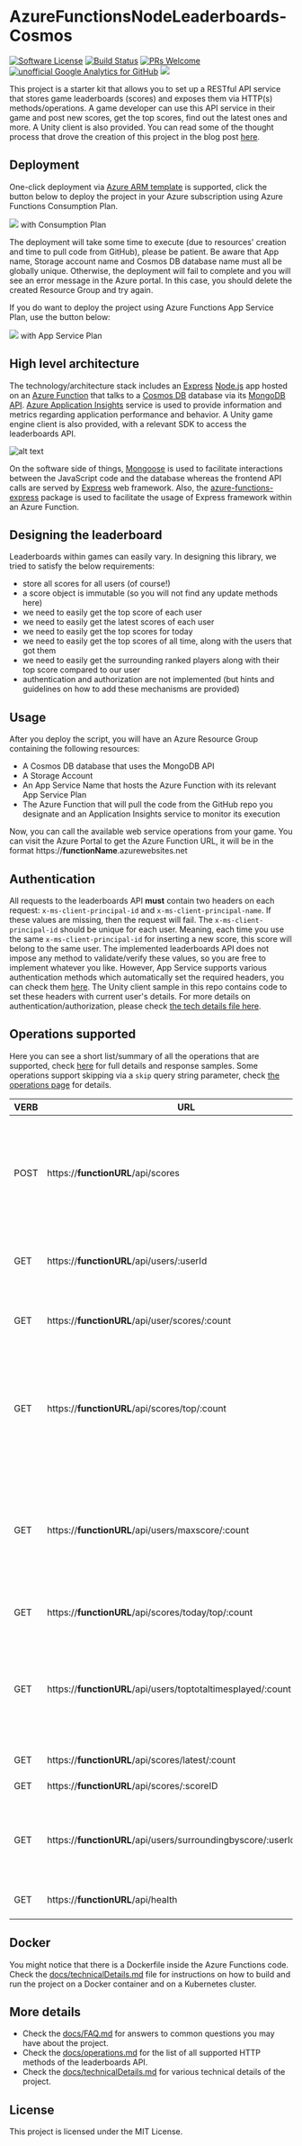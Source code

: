 # AzureFunctionsNodeLeaderboards-Cosmos

[![Software License](https://img.shields.io/badge/license-MIT-brightgreen.svg?style=flat-square)](LICENSE)
[![Build Status](https://travis-ci.org/dgkanatsios/AzureFunctionsNodeLeaderboards-Cosmos.svg?branch=master)](https://travis-ci.org/dgkanatsios/AzureFunctionsNodeLeaderboards-Cosmos)
[![PRs Welcome](https://img.shields.io/badge/PRs-welcome-brightgreen.svg?style=flat-square)](http://makeapullrequest.com)
[![unofficial Google Analytics for GitHub](https://gaforgithub.azurewebsites.net/api?repo=AzureFunctionsNodeLeaderboardsCosmos)](https://github.com/dgkanatsios/gaforgithub)
![](https://img.shields.io/badge/status-stable-green.svg)

This project is a starter kit that allows you to set up a RESTful API service that stores game leaderboards (scores) and exposes them via HTTP(s) methods/operations. A game developer can use this API service in their game and post new scores, get the top scores, find out the latest ones and more. A Unity client is also provided. You can read some of the thought process that drove the creation of this project in the blog post [here](https://dgkanatsios.com/2018/01/08/designing-a-general-purpose-game-leaderboard/).

## Deployment

One-click deployment via [Azure ARM template](https://docs.microsoft.com/en-us/azure/azure-resource-manager/resource-group-authoring-templates) is supported, click the button below to deploy the project in your Azure subscription using Azure Functions Consumption Plan.

<a href="https://portal.azure.com/#create/Microsoft.Template/uri/https%3A%2F%2Fraw.githubusercontent.com%2Fdgkanatsios%2FAzureFunctionsNodeLeaderboard%2Fmaster%2Fazuredeploy.json" target="_blank"><img src="http://azuredeploy.net/deploybutton.png"/></a> with Consumption Plan

The deployment will take some time to execute (due to resources' creation and time to pull code from GitHub), please be patient.
Be aware that App name, Storage account name and Cosmos DB database name must all be globally unique. Otherwise, the deployment will fail to complete and you will see an error message in the Azure portal. In this case, you should delete the created Resource Group and try again.

If you do want to deploy the project using Azure Functions App Service Plan, use the button below:

<a href="https://portal.azure.com/#create/Microsoft.Template/uri/https%3A%2F%2Fraw.githubusercontent.com%2Fdgkanatsios%2FAzureFunctionsNodeLeaderboard%2Fmaster%2Fazuredeploy.appserviceplan.json" target="_blank"><img src="http://azuredeploy.net/deploybutton.png"/></a> with App Service Plan

## High level architecture

The technology/architecture stack includes an [Express](https://expressjs.com/) [Node.js](https://nodejs.org/) app hosted on an [Azure Function](https://azure.microsoft.com/en-us/services/functions/) that talks to a [Cosmos DB](https://azure.microsoft.com/en-us/services/cosmos-db/) database via its [MongoDB API]((https://docs.microsoft.com/en-us/azure/cosmos-db/mongodb-introduction)). [Azure Application Insights](https://azure.microsoft.com/en-us/services/application-insights/) service is used to provide information and metrics regarding application performance and behavior. A Unity game engine client is also provided, with a relevant SDK to access the leaderboards API.

![alt text](https://github.com/dgkanatsios/AzureFunctionsNodeLeaderboards-Cosmos/blob/master/media/functions.JPG?raw=true "Reference architecture")

On the software side of things, [Mongoose](http://mongoosejs.com) is used to facilitate interactions between the JavaScript code and the database whereas the frontend API calls are served by [Express](https://expressjs.com/) web framework. Also, the [azure-functions-express](https://github.com/yvele/azure-function-express) package is used to facilitate the usage of Express framework within an Azure Function.

## Designing the leaderboard

Leaderboards within games can easily vary. In designing this library, we tried to satisfy the below requirements:

- store all scores for all users (of course!)
- a score object is immutable (so you will not find any update methods here)
- we need to easily get the top score of each user
- we need to easily get the latest scores of each user
- we need to easily get the top scores for today
- we need to easily get the top scores of all time, along with the users that got them
- we need to easily get the surrounding ranked players along with their top score compared to our user
- authentication and authorization are not implemented (but hints and guidelines on how to add these mechanisms are provided)

## Usage
After you deploy the script, you will have an Azure Resource Group containing the following resources:

- A Cosmos DB database that uses the MongoDB API
- A Storage Account
- An App Service Name that hosts the Azure Function with its relevant App Service Plan
- The Azure Function that will pull the code from the GitHub repo you designate and an Application Insights service to monitor its execution

Now, you can call the available web service operations from your game. You can visit the Azure Portal to get the Azure Function URL, it will be in the format https://**functionName**.azurewebsites.net

## Authentication
All requests to the leaderboards API **must** contain two headers on each request: `x-ms-client-principal-id` and `x-ms-client-principal-name`. If these values are missing, then the request will fail. The `x-ms-client-principal-id` should be unique for each user. Meaning, each time you use the same `x-ms-client-principal-id` for inserting a new score, this score will belong to the same user. The implemented leaderboards API does not impose any method to validate/verify these values, so you are free to implement whatever you like. However, App Service supports various authentication methods which automatically set the required headers, you can check them [here](https://docs.microsoft.com/en-us/azure/app-service/app-service-authentication-overview). The Unity client sample in this repo contains code to set these headers with current user's details. For more details on authentication/authorization, please check [the tech details file here](docs/technicalDetails.md). 

## Operations supported

Here you can see a short list/summary of all the operations that are supported, check [here](docs/operations.md) for full details and response samples. Some operations support skipping via a `skip` query string parameter, check [the operations page](docs/operations.md) for details.

| VERB | URL | Description | 
| --- | --- | --- |
| POST | https://**functionURL**/api/scores | Creates a new score. Post body has the format { "value":Integer value of the score, ... }. Returns the updated user details. |
| GET | https://**functionURL**/api/users/:userId | Gets a specific user's details, including top score and latest scores | 
| GET | https://**functionURL**/api/user/scores/:count | Gets the top 'count' scores for logged in user sorted by score value |
| GET | https://**functionURL**/api/scores/top/:count | Gets top scores achieved in the game by all users, in descending order. This can include more than one score per user |
| GET | https://**functionURL**/api/users/maxscore/:count | Gets the scores achieved by each unique user, in descending order. Practically this includes the max score per single user |
| GET | https://**functionURL**/api/scores/today/top/:count | Gets the top 'count' scores for today |
| GET | https://**functionURL**/api/users/toptotaltimesplayed/:count | Gets the top 'count' users for all time in regards to the times they have played (i.e. number of times they have posted a new score).|
| GET | https://**functionURL**/api/scores/latest/:count | Gets the latest 'count' scores |
| GET | https://**functionURL**/api/scores/:scoreID | Gets a specific score |
| GET | https://**functionURL**/api/users/surroundingbyscore/:userId/:count | Gets the surrounding users of the requested one, ordered by their max score |
| GET | https://**functionURL**/api/health | Gets the application's health |

## Docker
You might notice that there is a Dockerfile inside the Azure Functions code. Check the [docs/technicalDetails.md](docs/technicalDetails.md) file for instructions on how to build and run the project on a Docker container and on a Kubernetes cluster.

## More details 
- Check the [docs/FAQ.md](docs/FAQ.md) for answers to common questions you may have about the project.
- Check the [docs/operations.md](docs/operations.md) for the list of all supported HTTP methods of the leaderboards API.
- Check the [docs/technicalDetails.md](docs/technicalDetails.md) for various technical details of the project.

## License
This project is licensed under the MIT License.
